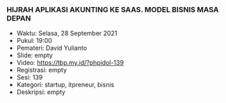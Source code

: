 ### HIJRAH APLIKASI AKUNTING KE SAAS. MODEL BISNIS MASA DEPAN

- Waktu: Selasa, 28 September 2021
- Pukul: 19:00
- Pemateri: David Yulianto
- Slide: empty
- Video: https://tbp.my.id/?phpidol-139
- Registrasi: empty
- Sesi: 139
- Kategori: startup, itpreneur, bisnis
- Deskripsi: empty